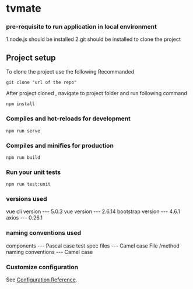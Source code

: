 # tvmate


### pre-requisite to run application in local environment

1.node.js should be installed
2.git should be installed to clone the project

## Project setup

To clone the project use  the following Recommanded
```
git clone "url of the repo"
````
After project cloned , navigate to project folder and run following command
```
npm install
```

### Compiles and hot-reloads for development
```
npm run serve
```

### Compiles and minifies for production
```
npm run build
```

### Run your unit tests
```
npm run test:unit
```

### versions used

vue cli version   --- 5.0.3
vue version       --- 2.6.14
bootstrap version --- 4.6.1
axios             --- 0.26.1  

### naming conventions used

components                       ---  Pascal case
test spec files                  ---  Camel case
File /method naming conventions  ---  Camel case


### Customize configuration
See [Configuration Reference](https://cli.vuejs.org/config/).
